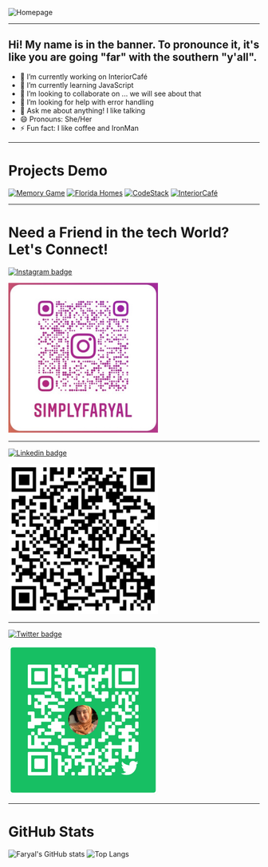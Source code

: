 ![Homepage](/assets/Faryal.gif)

***

## Hi! My name is in the banner. To pronounce it, it's like you are going "far" with the southern "y'all".

- 🔭 I’m currently working on InteriorCafé
- 🌱 I’m currently learning JavaScript 
- 👯 I’m looking to collaborate on ... we will see about that
- 🤔 I’m looking for help with error handling
- 💬 Ask me about anything! I like talking
- 😄 Pronouns: She/Her
- ⚡ Fun fact: I like coffee and IronMan 

***

# Projects Demo
<a href="http://splendid-apparatus.surge.sh/game.html"><img src="https://img.shields.io/badge/Memory Game-ea37fa.svg?&style=for-the-badge&Color=white" height=30 width=100 alt="Memory Game"></a>
<a href="https://limitless-hollows-75506.herokuapp.com/"><img src="https://img.shields.io/badge/Florida Homes-fa7837.svg?&style=for-the-badge&Color=white" height=30 width=100 alt="Florida Homes"></a>
<a href="https://obscure-mountain-15765.herokuapp.com/"><img src="https://img.shields.io/badge/CodeStack-%2340098.svg?&style=for-the-badge&Color=white" height=30 width=100 alt="CodeStack"></a>
<a href="https://interiorcafe.netlify.app/"><img src="https://img.shields.io/badge/InteriorCafé-fa378f.svg?&style=for-the-badge&Color=white" height=30 width=100 alt="InteriorCafé"></a>

***

# Need a Friend in the tech World? Let's Connect!
<a href="https://www.instagram.com/simplyfaryal/"><img src="https://img.shields.io/badge/instagram-%23ff0077.svg?&style=for-the-badge&logo=instagram&logoColor=white" height=30 width=125 alt="Instagram badge"> 

<img src="assets/instagram_QR.jpg" height=300>

***

<a href="https://www.linkedin.com/in/faryalansari/"><img src="https://img.shields.io/badge/linkedin-%230064e7.svg?&style=for-the-badge&logo=linkedin&logoColor=white" height=30 width=125 alt="Linkedin badge">

<img src="assets/linkedin_QR.jpg" height=300>

***

<a href="https://twitter.com/simplyfaryal"><img src="https://img.shields.io/badge/twitter-%231DA1F2.svg?&style=for-the-badge&logo=twitter&logoColor=white" height=30 width=125 alt="Twitter badge"></a></p>
<img src="assets/twitter_QR.PNG" height=300>



***

# GitHub Stats

![Faryal's GitHub stats](https://github-readme-stats.vercel.app/api?username=f-ansari&count_private=true&show_icons=true&theme=synthwave)
![Top Langs](https://github-readme-stats.vercel.app/api/top-langs/?username=f-ansari&layout=compact&theme=synthwave)
<!--
**f-ansari/f-ansari** is a ✨ _special_ ✨ repository because its `README.md` (this file) appears on your GitHub profile.

Here are some ideas to get you started:

- 🔭 I’m currently working on ...
- 🌱 I’m currently learning ...
- 👯 I’m looking to collaborate on ...
- 🤔 I’m looking for help with ...
- 💬 Ask me about ...
- 📫 How to reach me: ...
- 😄 Pronouns: ...
- ⚡ Fun fact: ...
-->
